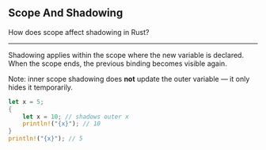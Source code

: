 ## Scope And Shadowing

How does scope affect shadowing in Rust?

---

Shadowing applies within the scope where the new variable is declared.
When the scope ends, the previous binding becomes visible again.

Note: inner scope shadowing does **not** update the outer variable — it only hides it temporarily.

```rust
let x = 5;
{
    let x = 10; // shadows outer x
    println!("{x}"); // 10
}
println!("{x}"); // 5
```

